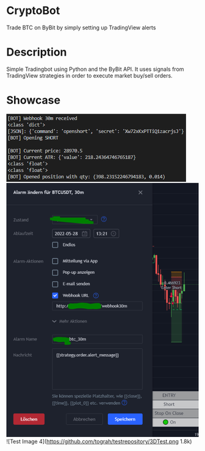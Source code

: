 # CryptoBot
Trade BTC on ByBit by simply setting up TradingView alerts

# Description
Simple Tradingbot using Python and the ByBit API. It uses signals from TradingView strategies in order to execute market buy/sell orders.

# Showcase

![Screenshot1](position_opened.PNG)
![Screenshot2](alert.png)
![Test Image 4](https://github.com/tograh/testrepository/3DTest.png 1.8k)
